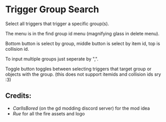 ﻿
# Trigger Group Search
Select all triggers that trigger a specific group(s).

The menu is in the find group id menu (magnifying glass in delete menu).

Bottom button is select by group, middle button is select by item id, top is collision id.

To input multiple groups just seperate by ",".

Toggle button toggles between selecting triggers that target group or objects with the group. (this does not support itemids and collision ids sry :3)

## Credits:
- *CarlIsBored* (on the gd modding discord server) for the mod idea
- *Rue* for all the fire assets and logo
